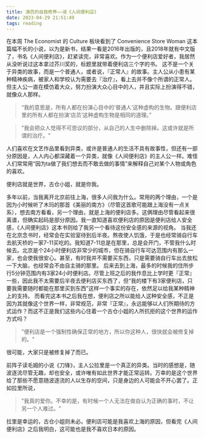 ```yaml
---
title: 演员的自我修养——读《人间便利店》
date: 2023-04-29 21:51:49
tags: reading
---
```


在本周 The Economist 的 Culture 板块看到了 Convenience Store Woman 这本篇幅不长的小说，以为是新书，结果一看是2016年出版的，且2018年就有中文版了，书名《人间便利店》，赶紧读完，非常喜欢。作为一个便利店爱好者，我居然从没听说过这本拿过芥川奖的，标题里就带着便利店三个字的书。
这不是一个关于异类的故事，而是一个普通人，或者说，『正常人』的故事。主人公从小患有某种精神疾病，被家人和学校认为需要去『治疗』，看上去并不像个所谓的正常人。但主人公一直在模仿着大众，努力扮演大众心目中的人，并且实际上扮演得不错，就像众人那样。

<!--more-->

> “我的意思是，所有人都在扮演心目中的‘普通人’这种虚构的生物。跟便利店里的所有人都在扮演‘店员’这种虚构生物是相同的道理。”


> "我会把众人觉得不可思议的部分，从自己的人生中删除掉。这或许就是所谓的治疗。"


人们喜欢在文艺作品里看到异类，或许是普通人的生活不具有故事性，但还有一部分原因是，人人内心都深藏着一个异类，就像《人间便利店》的主人公一样。难怪人们常常用“因为ta做了我们想去而不敢去做的事情”来解释自己对某个人物或角色的喜欢。

便利店就是世界，古仓小姐，就是你我。

多年以前，当我离开北京前往上海，很多人问我为什么。常用的两个理由，一个是因为小时候听了木玛的那首《美丽的南方》（尽管这首歌可能跟上海没有一点关系），想去南方看看，另一个理由，就是上海的便利店多。这俩理由尽管看起来很离谱，但确实起码是部分原因。我一直知道喜欢便利店的原因是便利店给人安全感，《人间便利店》这本书则给了我另一个看待这份安全感的来源的视角。
当我还在北京念书时，经常会在实验室待到后半夜。熬夜使人饥饿，于是也经常骑自行车去航天桥的一家7-11买吃的。我知道7-11总是在那里，总是会开门，不管我什么时候去。北京是个24小时便利店非常少的城市，但在骑自行车可达范围内有那么一家，也会使我很安心。甚至，有时我并不需要买东西，只是需要骑自行车出去放松一下大脑，也经常会不由自主骑的那里。
后来去到上海，最多的时候我的住所步行5分钟范围内有3家24小时便利店。尽管上班之后的我作息比上学时更『正常』一些，因此我不太需要后半夜去便利店买东西了，但“我的楼下有3家便利店，只要我需要随时都能在那里买到东西”这样一个事实的存在，依然足以给我某种精神上的支持。
而看完这本书之后我在想，便利店之所以能给人这种安全感，不正是因为其就像这个世界一样，非常规范，非常『正常』，永远能够以人们所期待的方式运作？而这不正是我们这些内心住着一个古仓小姐的人所抗拒的这个世界的运作方式吗？

> "便利店是一个强制性确保正常的地方，所以你这种人，很快就会被修复掉的。"

很可能，大家只是被修复掉了而已。

前阵子读毛姆的小说《刀锋》，主人公拉里是一个真正的异类。当时的感想是，随波逐流尽管无趣，却也安全，或许唯有如此世界才能正常运转。万幸的是这个世界给了那些不愿意随波逐流的人以生存的空间，只是身边的人可能会不开心罢了。正如拉里所说，

> "我真的爱你。不幸的是，有时候一个人无法在做自认为正确的事时，不让另一个人难过。"

拉里是幸运的，古仓小姐则未必。便利店可能是我喜欢上海的原因，但看完《人间便利店》之后我明白，这可能也是我不喜欢日本的原因。
